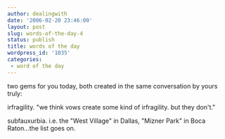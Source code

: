 ```yaml
---
author: dealingwith
date: '2006-02-20 23:46:00'
layout: post
slug: words-of-the-day-4
status: publish
title: words of the day
wordpress_id: '1035'
categories:
 - word of the day
---
```


two gems for you today, both created in the same conversation by yours truly:

irfragility. "we think vows create some kind of irfragility. but they don't."

subfauxurbia. i.e. the "West Village" in Dallas, "Mizner Park" in Boca
Raton...the list goes on.

